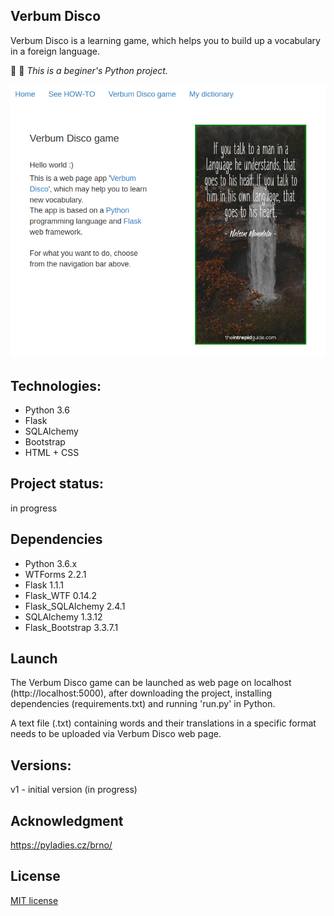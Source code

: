 ## Verbum Disco

Verbum Disco is a learning game, which helps you to build up a vocabulary in a foreign language.

:egg: :snake: *This is a beginer's Python project.*

![Screenshot](https://github.com/DanielaNy/Verbum_Disco_project/blob/work_in_progress/static/images/Screenshot2.png "Verbum Disco Screenshot")

## Technologies: 
- Python 3.6
- Flask
- SQLAlchemy
- Bootstrap
- HTML + CSS


## Project status:
in progress


## Dependencies
- Python 3.6.x
- WTForms 2.2.1
- Flask 1.1.1
- Flask_WTF 0.14.2
- Flask_SQLAlchemy 2.4.1
- SQLAlchemy 1.3.12
- Flask_Bootstrap 3.3.7.1


## Launch
The Verbum Disco game can be launched as web page on localhost (http://localhost:5000), after downloading the project, installing dependencies (requirements.txt) and running 'run.py' in Python.

A text file (.txt) containing words and their translations in a specific format needs to be uploaded via Verbum Disco web page.


## Versions:
 v1 - initial version (in progress)


 ## Acknowledgment
 <https://pyladies.cz/brno/>


 ## License
 [MIT license](https://choosealicense.com/licenses/mit/)